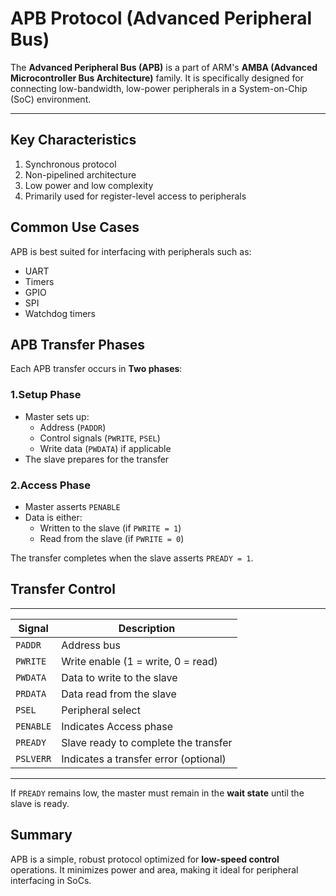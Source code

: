# APB Protocol (Advanced Peripheral Bus)

The **Advanced Peripheral Bus (APB)** is a part of ARM's **AMBA (Advanced Microcontroller Bus Architecture)** family. It is specifically designed for connecting low-bandwidth, low-power peripherals in a System-on-Chip (SoC) environment.

---

## Key Characteristics
1. Synchronous protocol
2. Non-pipelined architecture
3. Low power and low complexity
4. Primarily used for register-level access to peripherals

## Common Use Cases
APB is best suited for interfacing with peripherals such as:
- UART
- Timers
- GPIO
- SPI
- Watchdog timers

## APB Transfer Phases
Each APB transfer occurs in **Two phases**:

### 1.Setup Phase
- Master sets up:
  - Address (`PADDR`)
  - Control signals (`PWRITE`, `PSEL`)
  - Write data (`PWDATA`) if applicable
- The slave prepares for the transfer

### 2.Access Phase
- Master asserts `PENABLE`
- Data is either:
  - Written to the slave (if `PWRITE = 1`)
  - Read from the slave (if `PWRITE = 0`)

The transfer completes when the slave asserts `PREADY = 1`.

## Transfer Control
_______________________________________________________
| Signal    | Description                             |
|-----------|-----------------------------------------|
| `PADDR`   | Address bus                             |
| `PWRITE`  | Write enable (1 = write, 0 = read)      |
| `PWDATA`  | Data to write to the slave              |
| `PRDATA`  | Data read from the slave                |
| `PSEL`    | Peripheral select                       |
| `PENABLE` | Indicates Access phase                  |
| `PREADY`  | Slave ready to complete the transfer    |
| `PSLVERR` | Indicates a transfer error (optional)   |
-------------------------------------------------------
If `PREADY` remains low, the master must remain in the **wait state** until the slave is ready.

## Summary

APB is a simple, robust protocol optimized for **low-speed control** operations. It minimizes power and area, making it ideal for peripheral interfacing in SoCs.
